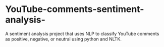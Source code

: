 # YouTube-comments-sentiment-analysis-
A sentiment analysis project that uses NLP to classify YouTube comments as positive, negative, or neutral using python and NLTK. 
